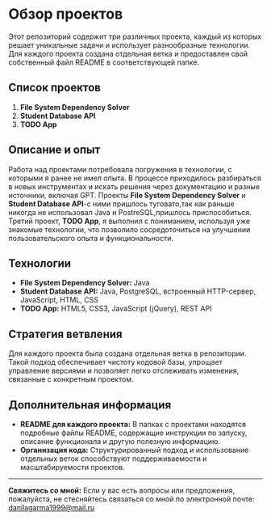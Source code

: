 <h1>Обзор проектов</h1>
<p>Этот репозиторий содержит три различных проекта, каждый из которых решает уникальные задачи и использует разнообразные технологии. Для каждого проекта создана отдельная ветка и предоставлен свой собственный файл README в соответствующей папке.</p>

<h2>Список проектов</h2>
<ol>
    <li><strong>File System Dependency Solver</strong></li>
    <li><strong>Student Database API</strong></li>
    <li><strong>TODO App</strong></li>
</ol>

<h2>Описание и опыт</h2>
<p>Работа над проектами потребовала погружения в технологии, с которыми я ранее не имел опыта. В процессе приходилось разбираться в новых инструментах и искать решения через документацию и разные источники, включая GPT. Проекты <strong>File System Dependency Solver</strong> и <strong>Student Database API</strong>-с ними пришлось туговато,так как раньше никогда не использовал Java и PostreSQL,пришлось приспособиться. Третий проект, <strong>TODO App</strong>, я выполнил с пониманием, используя уже знакомые технологии, что позволило сосредоточиться на улучшении пользовательского опыта и функциональности.</p>

<h2>Технологии</h2>
<ul>
    <li><strong>File System Dependency Solver:</strong> Java</li>
    <li><strong>Student Database API:</strong> Java, PostgreSQL, встроенный HTTP-сервер, JavaScript, HTML, CSS</li>
    <li><strong>TODO App:</strong> HTML5, CSS3, JavaScript (jQuery), REST API</li>
</ul>

<h2>Стратегия ветвления</h2>
<p>Для каждого проекта была создана отдельная ветка в репозитории. Такой подход обеспечивает чистоту кодовой базы, упрощает управление версиями и позволяет легко отслеживать изменения, связанные с конкретным проектом.</p>

<h2>Дополнительная информация</h2>
<ul>
    <li><strong>README для каждого проекта:</strong> В папках с проектами находятся подробные файлы README, содержащие инструкции по запуску, описание функционала и другую полезную информацию.</li>
    <li><strong>Организация кода:</strong> Структурированный подход и использование отдельных веток способствуют поддерживаемости и масштабируемости проектов.</li>
</ul>
<hr>
<p><strong>Свяжитесь со мной:</strong> Если у вас есть вопросы или предложения, пожалуйста, не стесняйтесь связаться со мной по электронной почте: <a href="mailto:danilagarma1999@mail.ru">danilagarma1999@mail.ru</a></p>
